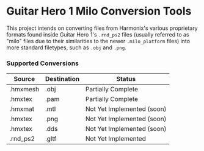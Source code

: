 # Guitar Hero 1 Milo Conversion Tools

This project intends on converting files from Harmonix's various proprietary
formats found inside Guitar Hero 1's `.rnd_ps2` files (usually referred to as
"milo" files due to their similarities to the newer `.milo_platform` files) into
more standard filetypes, such as `.obj` and `.png`.

### Supported Conversions

|   Source      |   Destination |   Status                      |
|---------------|---------------|-------------------------------|
|   .hmxmesh    |   .obj        |   Partially Complete          |
|   .hmxtex     |   .pam        |   Partially Complete          |
|   .hmxmat     |   .mtl        |   Not Yet Implemented (soon)  |
|   .hmxtex     |   .png        |   Not Yet Implemented (soon)  |
|   .hmxtex     |   .dds        |   Not Yet Implemented (soon)  |
|   .rnd_ps2    |   .gltf       |   Not Yet Implemented         |
